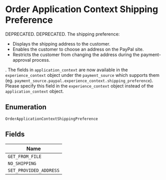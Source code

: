 
# Order Application Context Shipping Preference

DEPRECATED. DEPRECATED. The shipping preference:<ul><li>Displays the shipping address to the customer.</li><li>Enables the customer to choose an address on the PayPal site.</li><li>Restricts the customer from changing the address during the payment-approval process.</li></ul>.  The fields in `application_context` are now available in the `experience_context` object under the `payment_source` which supports them (eg. `payment_source.paypal.experience_context.shipping_preference`). Please specify this field in the `experience_context` object instead of the `application_context` object.

## Enumeration

`OrderApplicationContextShippingPreference`

## Fields

| Name |
|  --- |
| `GET_FROM_FILE` |
| `NO_SHIPPING` |
| `SET_PROVIDED_ADDRESS` |

